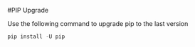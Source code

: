 #PIP Upgrade

Use the following command to upgrade pip to the last version

```python
pip install -U pip
```
